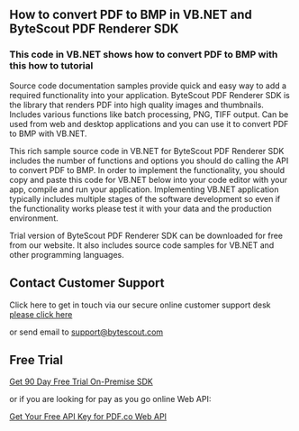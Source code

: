 ## How to convert PDF to BMP in VB.NET and ByteScout PDF Renderer SDK

### This code in VB.NET shows how to convert PDF to BMP with this how to tutorial

Source code documentation samples provide quick and easy way to add a required functionality into your application. ByteScout PDF Renderer SDK is the library that renders PDF into high quality images and thumbnails. Includes various functions like batch processing, PNG, TIFF output. Can be used from web and desktop applications and you can use it to convert PDF to BMP with VB.NET.

This rich sample source code in VB.NET for ByteScout PDF Renderer SDK includes the number of functions and options you should do calling the API to convert PDF to BMP. In order to implement the functionality, you should copy and paste this code for VB.NET below into your code editor with your app, compile and run your application. Implementing VB.NET application typically includes multiple stages of the software development so even if the functionality works please test it with your data and the production environment.

Trial version of ByteScout PDF Renderer SDK can be downloaded for free from our website. It also includes source code samples for VB.NET and other programming languages.

## Contact Customer Support

Click here to get in touch via our secure online customer support desk [please click here](https://bytescout.zendesk.com/hc/en-us/requests/new?subject=ByteScout%20PDF%20Renderer%20SDK%20Question)

or send email to [support@bytescout.com](mailto:support@bytescout.com?subject=ByteScout%20PDF%20Renderer%20SDK%20Question) 

## Free Trial

[Get 90 Day Free Trial On-Premise SDK](https://bytescout.com/download/web-installer?utm_source=github-readme)

or if you are looking for pay as you go online Web API:

[Get Your Free API Key for PDF.co Web API](https://pdf.co/documentation/api?utm_source=github-readme)